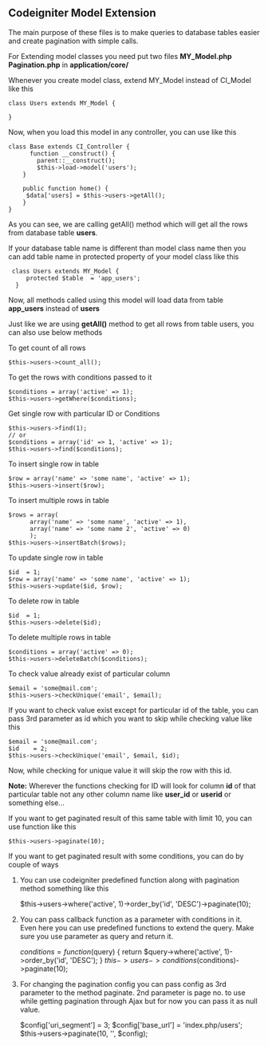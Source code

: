 Codeigniter Model Extension
---------------------------

The main purpose of these files is to make queries to database tables easier and create pagination with simple calls.

For Extending model classes you need put two files 
**MY_Model.php** 
**Pagination.php** 
in **application/core/**

Whenever you create model class, extend MY_Model instead of CI_Model like this

    class Users extends MY_Model {
    
    }

Now, when you load this model in any controller, you can use like this

    class Base extends CI_Controller {
          function __construct() {
    		parent::__construct();	
    		$this->load->model('users');
    	}

		public function home() {
		 $data['users] = $this->users->getAll();
		}
    }

As you can see, we are calling getAll() method which will get all the rows from database table **users**.

If your database table name is different than model class name then you can add table name in protected property of your model class like this
		
     class Users extends MY_Model {
    	 protected $table  = 'app_users';    
      }

Now, all methods called using this model will load data from table **app_users** instead of **users**

Just like we are using **getAll()** method to get all rows from table users, you can also use below methods


To get count of all rows

    $this->users->count_all();

To get the rows with conditions passed to it

    $conditions = array('active' => 1);
    $this->users->getWhere($conditions);

Get single row with particular ID or Conditions

    $this->users->find(1);
    // or
    $conditions = array('id' => 1, 'active' => 1);
    $this->users->find($conditions);

To insert single row in table

    $row = array('name' => 'some name', 'active' => 1);
    $this->users->insert($row);
To insert multiple rows in table

    $rows = array(
          array('name' => 'some name', 'active' => 1),
          array('name' => 'some name 2', 'active' => 0)
          );
    $this->users->insertBatch($rows);

To update single row in table

  
    $id  = 1;
    $row = array('name' => 'some name', 'active' => 1);
    $this->users->update($id, $row);
To delete row in table

  
    $id  = 1;
    $this->users->delete($id);

To delete multiple rows in table

    $conditions = array('active' => 0);
    $this->users->deleteBatch($conditions);

To check value already exist of particular column

  
    $email = 'some@mail.com';
    $this->users->checkUnique('email', $email);

If you want to check value exist except for particular id of the table, you can pass 3rd parameter as id which you want to skip while checking value like this

    $email = 'some@mail.com';
    $id    = 2;
    $this->users->checkUnique('email', $email, $id);

Now, while checking for unique value it will skip the row with this id.

**Note:** Wherever the functions checking for ID will look for column **id** of that particular table not any other column name like **user_id** or **userid** or something else...



If you want to get paginated result of this same table with limit 10, you can use function like this

    $this->users->paginate(10);

If you want to get paginated result with some conditions, you can do by couple of ways

1) You can use codeigniter predefined function along with pagination method something like this

    $this->users->where('active', 1)->order_by('id', 'DESC')->paginate(10);

2) You can pass callback function as a parameter with conditions in it. Even here you can use predefined functions to extend the query.  Make sure you use parameter as query and return it.

	$conditions = function($query) {
		return $query->where('active', 1)->order_by('id', 'DESC');
	}
    $this->users->conditions($conditions)->paginate(10);

3) For changing the pagination config you can pass config as 3rd parameter to the method paginate. 2nd parameter is page no. to use while getting pagination through Ajax but for now you can pass it as null value.

    $config['uri_segment'] = 3;
    $config['base_url']    = 'index.php/users';
    $this->users->paginate(10, '', $config);


